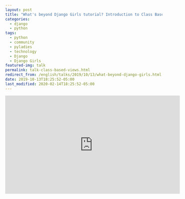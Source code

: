 ```yaml
---
layout: post
title: "What's beyond Django Girls tutorial? Introduction to Class Based Views"
categories:
  - django
  - python
tags:
  - python
  - community 
  - pyladies
  - technology
  - Django
  - Django Girls
featured-img: talk
permalink: talk-class-based-views.html
redirect_from: /english/talks/2019/10/13/what-beyond-django-girls.html
date: 2019-10-13T18:25:52-05:00
last_modified: 2020-02-14T18:25:52-05:00
---
```

<!--more-->

<iframe width="560" height="315" src="https://www.youtube.com/embed/CAFOxnntH7U" frameborder="0" allow="accelerometer; autoplay; encrypted-media; gyroscope; picture-in-picture" allowfullscreen></iframe>
